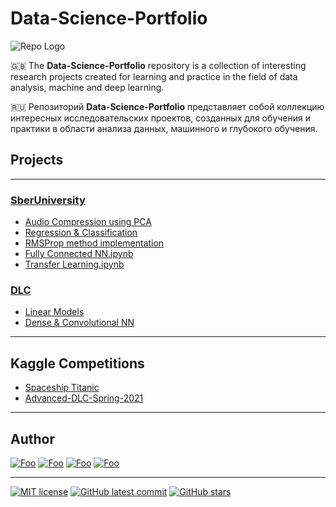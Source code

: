 # Data-Science-Portfolio

![Repo Logo](https://images.paramount.tech/uri/mgid:arc:imageassetref:shared.southpark.nordics:f828643f-8e52-4037-84e5-c672bef9fcbe?quality=0.7&gen=ntrn&legacyStatusCode=true)

🇬🇧 The **Data-Science-Portfolio** repository is a collection of interesting research projects created for learning and practice in the field of data analysis, machine and deep learning.

🇷🇺 Репозиторий **Data-Science-Portfolio** представляет собой коллекцию интересных исследовательских проектов, созданных для обучения и практики в области анализа данных, машинного и глубокого обучения.



## Projects

---

### [SberUniversity](https://github.com/otofarings/Data-Science-Portfolio/tree/main/SberUniversity)

- [Audio Compression using PCA](https://github.com/otofarings/Data-Science-Portfolio/tree/main/SberUniversity/Audio%20Compression%20using%20PCA)
- [Regression & Classification](https://github.com/otofarings/Data-Science-Portfolio/tree/main/SberUniversity/Regression%20&%20Classification/Regression%20&%20Classification.ipynb)
- [RMSProp method implementation](https://github.com/otofarings/Data-Science-Portfolio/tree/main/SberUniversity/Optimizer/RMSProp.ipynb)
- [Fully Connected NN.ipynb](https://github.com/otofarings/Data-Science-Portfolio/tree/main/SberUniversity/Computer%20Vision/Fully%20Connected%20NN.ipynb)
- [Transfer Learning.ipynb](https://github.com/otofarings/Data-Science-Portfolio/tree/main/SberUniversity/Computer%20Vision/Transfer%20Learning.ipynb)

### [DLC](https://github.com/otofarings/Data-Science-Portfolio/tree/main/DLC)

- [Linear Models](https://github.com/otofarings/Data-Science-Portfolio/tree/main/DLC/Linear%20Models/Linear%20Models.ipynb)
- [Dense & Convolutional NN](https://github.com/otofarings/Data-Science-Portfolio/tree/main/DLC/Dense%20&%20Convolutional%20NN/Dense%20&%20Convolutional%20NN.ipynb)

---

## Kaggle Competitions

- [Spaceship Titanic](https://github.com/otofarings/Data-Science-Portfolio/blob/main/Kaggle/spaceship-titanic.ipynb)
- [Advanced-DLC-Spring-2021](https://github.com/otofarings/Data-Science-Portfolio/blob/main/Kaggle/kaggle_telecom_churn.ipynb)

---

## Author

<a href="https://github.com/otofarings" rel="some text">![Foo](https://img.shields.io/badge/GitHub-100000?style=for-the-badge&logo=github&logoColor=white)</a>
<a href="https://www.kaggle.com/otofarings" rel="some text">![Foo](https://img.shields.io/badge/Kaggle-20BEFF?style=for-the-badge&logo=Kaggle&logoColor=white)</a>
<a href="https://t.me/otofarings" rel="some text">![Foo](https://img.shields.io/badge/Telegram-2CA5E0?style=for-the-badge&logo=telegram&logoColor=white)</a>
<a href="https://linkedin.com/in/anton-abdulgalimov-b264a3203" rel="some text">![Foo](https://img.shields.io/badge/LinkedIn-0077B5?style=for-the-badge&logo=linkedin&logoColor=white)</a>

---

[![MIT license](https://img.shields.io/badge/License-MIT-blue.svg)](https://lbesson.mit-license.org/)
[![GitHub latest commit](https://badgen.net/github/last-commit/otofarings/Data-Science-Portfolio)](https://GitHub.com/otofarings/Data-Science-Portfolio/commit/)
[![GitHub stars](https://badgen.net/github/stars/otofarings/Data-Science-Portfolio)](https://GitHub.com/otofarings/Data-Science-Portfolio/stargazers/)